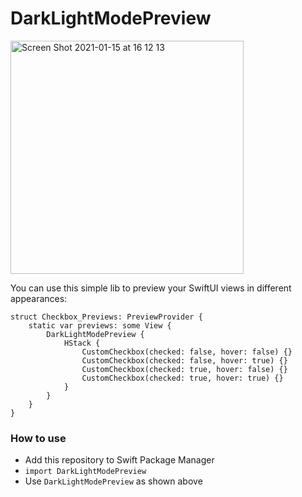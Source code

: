 # DarkLightModePreview

<img width="373" alt="Screen Shot 2021-01-15 at 16 12 13" src="https://user-images.githubusercontent.com/121539/104793037-98a94980-5755-11eb-9f3c-24e64eae0af1.png">

You can use this simple lib to preview your SwiftUI views in different appearances:

```
struct Checkbox_Previews: PreviewProvider {
    static var previews: some View {
        DarkLightModePreview {
            HStack {
                CustomCheckbox(checked: false, hover: false) {}
                CustomCheckbox(checked: false, hover: true) {}
                CustomCheckbox(checked: true, hover: false) {}
                CustomCheckbox(checked: true, hover: true) {}
            }
        }
    }
}

```

### How to use
- Add this repository to Swift Package Manager
- `import DarkLightModePreview`
- Use `DarkLightModePreview` as shown above
